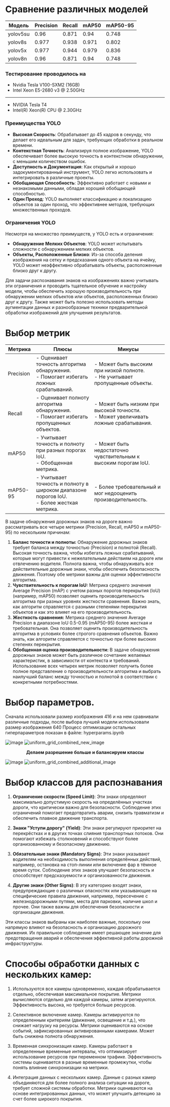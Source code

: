 # Сравнение различных моделей

| Модель   | Precision | Recall  | mAP50 | mAP50-95 |
|----------|-----------|---------|-------|----------|
| yolov5su | 0.96      | 0.871   | 0.94  | 0.748    |
| yolov8s  | 0.977     | 0.938   | 0.971 | 0.802    |
| yolov5x  | 0.977     | 0.944   | 0.979 | 0.836    |
| yolov8n  | 0.96      | 0.871   | 0.94  | 0.748    |

### Тестирование проводилось на
- Nvidia Tesla V100-SXM2 (16GB)
- Intel Xeon E5-2680 v3 @ 2.50GHz
_________________________________

- NVIDIA Tesla T4
- Intel(R) Xeon(R) CPU @ 2.30GHz   

### Преимущества YOLO

- **Высокая Скорость**: Обрабатывает до 45 кадров в секунду, что делает его идеальным для задач, требующих обработки в реальном времени.
- **Контекстная Точность**: Анализируя полное изображение, YOLO обеспечивает более высокую точность в контекстном обнаружении, с меньшим количеством ошибок.
- **Доступность и Документация**: Как открытый и хорошо задокументированный инструмент, YOLO легко использовать и интегрировать в различные проекты.
- **Обобщающая Способность**: Эффективно работает с новыми и незнакомыми данными, обладая хорошей обобщающей способностью.
- **Один Проход**: YOLO выполняет классификацию и локализацию объектов за один проход, что эффективнее методов, требующих множественных проходов.

### Ограничения YOLO

Несмотря на множество преимуществ, у YOLO есть и ограничения:

- **Обнаружение Мелких Объектов**: YOLO может испытывать сложности с обнаружением мелких объектов.
- **Объекты, Расположенные Близко**: Из-за способа деления изображения на сетку и предсказания одного объекта на ячейку, YOLO может неэффективно обрабатывать объекты, расположенные близко друг к другу.

Для задачи распознавания знаков на изображениях важно учитывать эти ограничения и проводить тщательное обучение и настройку модели, чтобы обеспечить хорошую производительность при обнаружении мелких объектов или объектов, расположенных близко друг к другу. Также может быть полезно использовать методы аугментации данных и разнообразные техники предварительной обработки изображений для улучшения результатов.




# Выбор метрик
| Метрика     | Плюсы                                                                                   | Минусы                                                                               |
|-------------|------------------------------------------------------------------------------------------|--------------------------------------------------------------------------------------|
| Precision   | - Оценивает точность алгоритма обнаружения.<br/> - Помогает избегать ложных срабатываний. | - Может быть высоким при низкой полноте.<br/> - Не учитывает пропущенные объекты. |
| Recall      | - Оценивает полноту алгоритма обнаружения.<br/> - Помогает избегать пропущенных объектов. | - Может быть низким при высокой точности.<br/> - Может увеличивать ложные срабатывания. |
| mAP50       | - Учитывает точность и полноту при разных порогах IoU.<br/> - Обобщенная метрика.     | - Может быть недостаточно чувствительным к высоким порогам IoU.                   |
| mAP50-95    | - Учитывает точность и полноту в широком диапазоне порогов IoU.<br/> - Более жесткая метрика. | - Более требовательный и мог недооценить производительность.                 |

В задаче обнаружения дорожных знаков на дороге важно рассматривать все четыре метрики (Precision, Recall, mAP50 и mAP50-95) по нескольким причинам:
1. **Баланс точности и полноты:** Обнаружение дорожных знаков требует баланса между точностью (Precision) и полнотой (Recall). Высокая точность важна, чтобы избегать ложных срабатываний, которые могут привести к нежелательным действиям на дороге или отвлечению водителя. Полнота важна, чтобы обнаруживать все действительные дорожные знаки, чтобы обеспечить безопасность движения. Поэтому обе метрики важны для оценки эффективности алгоритма.
2. **Чувствительность к порогам IoU:** Метрика среднего значения Average Precision (mAP) с учетом разных порогов перекрытия (IoU) (например, mAP50) позволяет оценить производительность алгоритма при разных уровнях жесткости сравнения. Важно знать, как алгоритм справляется с разными степенями перекрытия объектов и как это влияет на его производительность.
3. **Жесткость сравнения:** Метрика среднего значения Average Precision в диапазоне IoU 0.5-0.95 (mAP50-95) более жесткая и требовательная. Она позволяет оценить производительность алгоритма в условиях более строгого сравнения объектов. Важно знать, как алгоритм справляется с точностью при более высоких степенях перекрытия.
4. **Обобщенная оценка производительности:** В задаче обнаружения дорожных знаков может быть различное сочетание желаемых характеристик, в зависимости от контекста и требований. Использование всех четырех метрик позволяет получить более полное представление о производительности алгоритма и выбрать наилучший баланс между точностью и полнотой в соответствии с конкретными потребностями.

# Выбор параметров.
Сначала использовали размер изображения 416 и на нем сравнивали различные подходы, после выбора лучшей модели использовали размер изображения 640
Процесс оптимизации остальных гиперпараметров показан в файле: hyperparams.ipynb

![image](https://github.com/zj-karina/videoDetection/assets/78540764/0b34cce0-c9d7-4218-9d85-64be6a39b43a)
![uniform_grid_combined_new_image](https://github.com/zj-karina/videoDetection/assets/78540764/bb5ef731-be91-4f9c-b79e-b5e45bd84922)



<p align="center"><b>Делаем разрешение больше и балансируем классы</b></p>

![image](https://github.com/zj-karina/videoDetection/assets/78540764/9311c1d7-9256-442d-8ab5-ec97c819e1ef)
![uniform_grid_combined_additional_image](https://github.com/zj-karina/videoDetection/assets/78540764/4a27367a-c40d-4beb-aab1-4e03e5f6b693)


# Выбор классов для распознавания

1. **Ограничение скорости (Speed Limit)**: Эти знаки определяют максимально допустимую скорость на определённых участках дороги, что критически важно для безопасности. Соблюдение этих ограничений помогает предотвратить аварии, снизить травматизм и обеспечить плавное движение транспорта.

2. **Знаки "Уступи дорогу" (Yield)**: Эти знаки регулируют приоритет на перекрёстках и в других точках слияния транспортных потоков. Они помогают избежать столкновений и способствуют более организованному и безопасному движению.

3. **Обязательные знаки (Mandatory Signs)**: Эти знаки указывают водителям на необходимость выполнения определённых действий, например, остановка на стоп-линии или включение фар в тёмное время суток. Соблюдение этих знаков улучшает безопасность и способствует предсказуемости и организованности движения.

4. **Другие знаки (Other Signs)**: В эту категорию входят знаки, предупреждающие о различных опасностях или указывающие на специфические правила движения, например, пересечение с железнодорожными путями, места для парковки, наличие школ и прочее. Они также важны для обеспечения безопасности и организации движения.

Эти классы знаков выбраны как наиболее важные, поскольку они напрямую влияют на безопасность и организацию дорожного движения. Их правильное соблюдение имеет решающее значение для предотвращения аварий и обеспечения эффективной работы дорожной инфраструктуры.





# Способы обработки данных с нескольких камер:

1) Используются все камеры одновременно, каждая обрабатывается отдельно, обеспечивая максимальное покрытие.
Метрики вычисляются отдельно для каждой камеры, затем агрегируются. Эффективность высока, но требуется больше ресурсов.

2) Селективное включение камер. Камеры активируются по определенным критериям (движение, освещение и т.д.), что снижает нагрузку на ресурсы.
Метрики оцениваются на основе событий, зафиксированных активированными камерами. Может быть снижена полнота обнаружения.

3) Временная синхронизация камер. Камеры работают в определенные временные интервалы, что оптимизирует использование ресурсов при переменном трафике.
Эффективность системы оценивается в разные временные промежутки, чтобы понять влияние синхронизации на метрики.

4) Интеграция данных с нескольких камер. Данные с разных камер объединяются для более полного анализа ситуации на дороге, требует сложной системы обработки.
   Метрики оцениваются на основе интегрированных данных, что может улучшить детекцию за счет более широкого покрытия.


